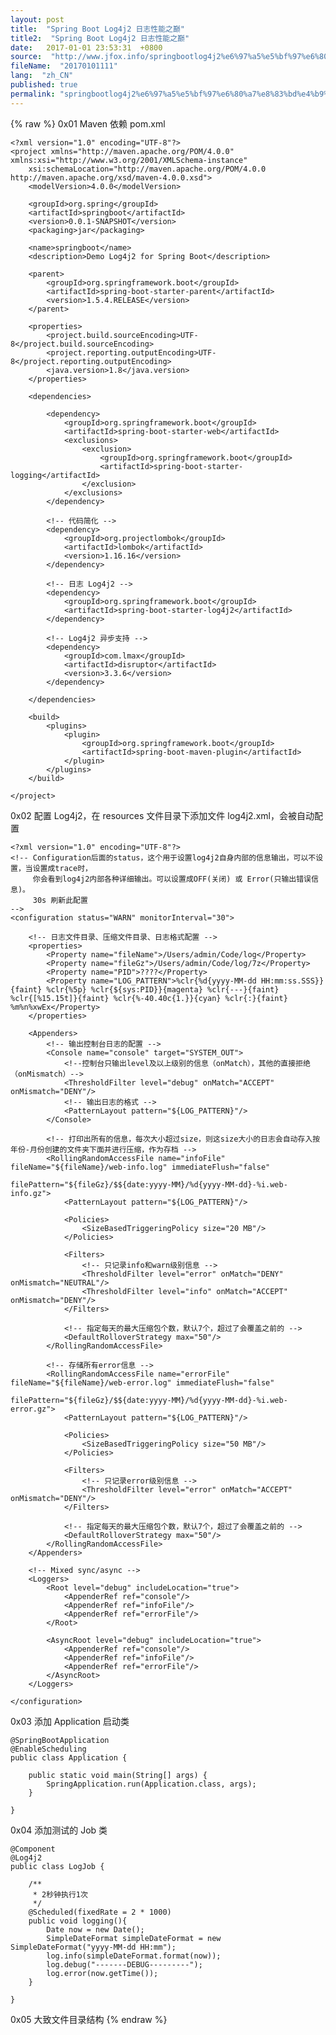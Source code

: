```yaml
---
layout: post
title:  "Spring Boot Log4j2 日志性能之巅"
title2:  "Spring Boot Log4j2 日志性能之巅"
date:   2017-01-01 23:53:31  +0800
source:  "http://www.jfox.info/springbootlog4j2%e6%97%a5%e5%bf%97%e6%80%a7%e8%83%bd%e4%b9%8b%e5%b7%85.html"
fileName:  "20170101111"
lang:  "zh_CN"
published: true
permalink: "springbootlog4j2%e6%97%a5%e5%bf%97%e6%80%a7%e8%83%bd%e4%b9%8b%e5%b7%85.html"
---
```

{% raw %}
0x01 Maven 依赖 pom.xml

    <?xml version="1.0" encoding="UTF-8"?>
    <project xmlns="http://maven.apache.org/POM/4.0.0" xmlns:xsi="http://www.w3.org/2001/XMLSchema-instance"
        xsi:schemaLocation="http://maven.apache.org/POM/4.0.0 http://maven.apache.org/xsd/maven-4.0.0.xsd">
        <modelVersion>4.0.0</modelVersion>
    
        <groupId>org.spring</groupId>
        <artifactId>springboot</artifactId>
        <version>0.0.1-SNAPSHOT</version>
        <packaging>jar</packaging>
    
        <name>springboot</name>
        <description>Demo Log4j2 for Spring Boot</description>
    
        <parent>
            <groupId>org.springframework.boot</groupId>
            <artifactId>spring-boot-starter-parent</artifactId>
            <version>1.5.4.RELEASE</version>
        </parent>
    
        <properties>
            <project.build.sourceEncoding>UTF-8</project.build.sourceEncoding>
            <project.reporting.outputEncoding>UTF-8</project.reporting.outputEncoding>
            <java.version>1.8</java.version>
        </properties>
    
        <dependencies>
    
            <dependency>
                <groupId>org.springframework.boot</groupId>
                <artifactId>spring-boot-starter-web</artifactId>
                <exclusions>
                    <exclusion>
                        <groupId>org.springframework.boot</groupId>
                        <artifactId>spring-boot-starter-logging</artifactId>
                    </exclusion>
                </exclusions>
            </dependency>
    
            <!-- 代码简化 -->
            <dependency>
                <groupId>org.projectlombok</groupId>
                <artifactId>lombok</artifactId>
                <version>1.16.16</version>
            </dependency>
    
            <!-- 日志 Log4j2 -->
            <dependency>
                <groupId>org.springframework.boot</groupId>
                <artifactId>spring-boot-starter-log4j2</artifactId>
            </dependency>
    
            <!-- Log4j2 异步支持 -->
            <dependency>
                <groupId>com.lmax</groupId>
                <artifactId>disruptor</artifactId>
                <version>3.3.6</version>
            </dependency>
    
        </dependencies>
    
        <build>
            <plugins>
                <plugin>
                    <groupId>org.springframework.boot</groupId>
                    <artifactId>spring-boot-maven-plugin</artifactId>
                </plugin>
            </plugins>
        </build>
    
    </project>

0x02 配置 Log4j2，在 resources 文件目录下添加文件 log4j2.xml，会被自动配置

    <?xml version="1.0" encoding="UTF-8"?>
    <!-- Configuration后面的status，这个用于设置log4j2自身内部的信息输出，可以不设置，当设置成trace时，
         你会看到log4j2内部各种详细输出。可以设置成OFF(关闭) 或 Error(只输出错误信息)。
         30s 刷新此配置
    -->
    <configuration status="WARN" monitorInterval="30">
    
        <!-- 日志文件目录、压缩文件目录、日志格式配置 -->
        <properties>
            <Property name="fileName">/Users/admin/Code/log</Property>
            <Property name="fileGz">/Users/admin/Code/log/7z</Property>
            <Property name="PID">????</Property>
            <Property name="LOG_PATTERN">%clr{%d{yyyy-MM-dd HH:mm:ss.SSS}}{faint} %clr{%5p} %clr{${sys:PID}}{magenta} %clr{---}{faint} %clr{[%15.15t]}{faint} %clr{%-40.40c{1.}}{cyan} %clr{:}{faint} %m%n%xwEx</Property>
        </properties>
    
        <Appenders>
            <!-- 输出控制台日志的配置 -->
            <Console name="console" target="SYSTEM_OUT">
                <!--控制台只输出level及以上级别的信息（onMatch），其他的直接拒绝（onMismatch）-->
                <ThresholdFilter level="debug" onMatch="ACCEPT" onMismatch="DENY"/>
                <!-- 输出日志的格式 -->
                <PatternLayout pattern="${LOG_PATTERN}"/>
            </Console>
    
            <!-- 打印出所有的信息，每次大小超过size，则这size大小的日志会自动存入按年份-月份创建的文件夹下面并进行压缩，作为存档 -->
            <RollingRandomAccessFile name="infoFile" fileName="${fileName}/web-info.log" immediateFlush="false"
                                        filePattern="${fileGz}/$${date:yyyy-MM}/%d{yyyy-MM-dd}-%i.web-info.gz">
                <PatternLayout pattern="${LOG_PATTERN}"/>
    
                <Policies>
                    <SizeBasedTriggeringPolicy size="20 MB"/>
                </Policies>
    
                <Filters>
                    <!-- 只记录info和warn级别信息 -->
                    <ThresholdFilter level="error" onMatch="DENY" onMismatch="NEUTRAL"/>
                    <ThresholdFilter level="info" onMatch="ACCEPT" onMismatch="DENY"/>
                </Filters>
    
                <!-- 指定每天的最大压缩包个数，默认7个，超过了会覆盖之前的 -->
                <DefaultRolloverStrategy max="50"/>
            </RollingRandomAccessFile>
    
            <!-- 存储所有error信息 -->
            <RollingRandomAccessFile name="errorFile" fileName="${fileName}/web-error.log" immediateFlush="false"
                                        filePattern="${fileGz}/$${date:yyyy-MM}/%d{yyyy-MM-dd}-%i.web-error.gz">
                <PatternLayout pattern="${LOG_PATTERN}"/>
    
                <Policies>
                    <SizeBasedTriggeringPolicy size="50 MB"/>
                </Policies>
    
                <Filters>
                    <!-- 只记录error级别信息 -->
                    <ThresholdFilter level="error" onMatch="ACCEPT" onMismatch="DENY"/>
                </Filters>
    
                <!-- 指定每天的最大压缩包个数，默认7个，超过了会覆盖之前的 -->
                <DefaultRolloverStrategy max="50"/>
            </RollingRandomAccessFile>
        </Appenders>
    
        <!-- Mixed sync/async -->
        <Loggers>
            <Root level="debug" includeLocation="true">
                <AppenderRef ref="console"/>
                <AppenderRef ref="infoFile"/>
                <AppenderRef ref="errorFile"/>
            </Root>
    
            <AsyncRoot level="debug" includeLocation="true">
                <AppenderRef ref="console"/>
                <AppenderRef ref="infoFile"/>
                <AppenderRef ref="errorFile"/>
            </AsyncRoot>
        </Loggers>
    
    </configuration>

0x03 添加 Application 启动类

    @SpringBootApplication
    @EnableScheduling
    public class Application {
    
        public static void main(String[] args) {
            SpringApplication.run(Application.class, args);
        }
    
    }

0x04 添加测试的 Job 类

    @Component
    @Log4j2
    public class LogJob {
    
        /**
         * 2秒钟执行1次
         */
        @Scheduled(fixedRate = 2 * 1000)
        public void logging(){
            Date now = new Date();
            SimpleDateFormat simpleDateFormat = new SimpleDateFormat("yyyy-MM-dd HH:mm");
            log.info(simpleDateFormat.format(now));
            log.debug("-------DEBUG---------");
            log.error(now.getTime());
        }
    
    }

0x05 大致文件目录结构
{% endraw %}
